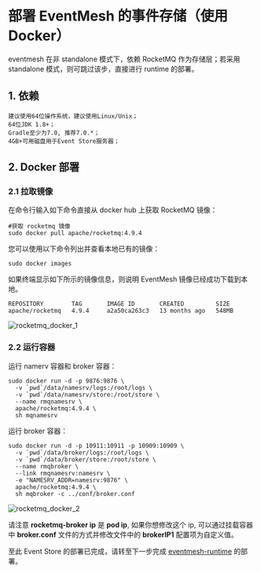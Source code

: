 # 部署 EventMesh 的事件存储（使用 Docker）

eventmesh 在非 standalone 模式下，依赖 RocketMQ 作为存储层；若采用 standalone 模式，则可跳过该步，直接进行 runtime 的部署。

## 1. 依赖

```
建议使用64位操作系统，建议使用Linux/Unix；
64位JDK 1.8+；
Gradle至少为7.0, 推荐7.0.*；
4GB+可用磁盘用于Event Store服务器；
```

## 2. Docker 部署

### 2.1 拉取镜像
在命令行输入如下命令直接从 docker hub 上获取 RocketMQ 镜像：

```shell
#获取 rocketmq 镜像
sudo docker pull apache/rocketmq:4.9.4
```

您可以使用以下命令列出并查看本地已有的镜像：

```shell
sudo docker images
```

如果终端显示如下所示的镜像信息，则说明 EventMesh 镜像已经成功下载到本地。

```shell
REPOSITORY        TAG       IMAGE ID       CREATED         SIZE
apache/rocketmq   4.9.4     a2a50ca263c3   13 months ago   548MB
```

![rocketmq_docker_1](/images/install/rocketmq_docker_1.png)

### 2.2 运行容器

运行 namerv 容器和 broker 容器：

```shell
sudo docker run -d -p 9876:9876 \
  -v `pwd`/data/namesrv/logs:/root/logs \
  -v `pwd`/data/namesrv/store:/root/store \
  --name rmqnamesrv \
  apache/rocketmq:4.9.4 \
  sh mqnamesrv
```

运行 broker 容器：

```shell
sudo docker run -d -p 10911:10911 -p 10909:10909 \
  -v `pwd`/data/broker/logs:/root/logs \
  -v `pwd`/data/broker/store:/root/store \
  --name rmqbroker \
  --link rmqnamesrv:namesrv \
  -e "NAMESRV_ADDR=namesrv:9876" \
  apache/rocketmq:4.9.4 \
  sh mqbroker -c ../conf/broker.conf

```

![rocketmq_docker_2](/images/install/rocketmq_docker_2.png)

请注意 **rocketmq-broker ip** 是 **pod ip**, 如果你想修改这个 ip, 可以通过挂载容器中 **broker.conf** 文件的方式并修改文件中的 **brokerIP1** 配置项为自定义值。


至此 Event Store 的部署已完成，请转至下一步完成 [eventmesh-runtime](04-runtime-with-docker.md) 的部署。
